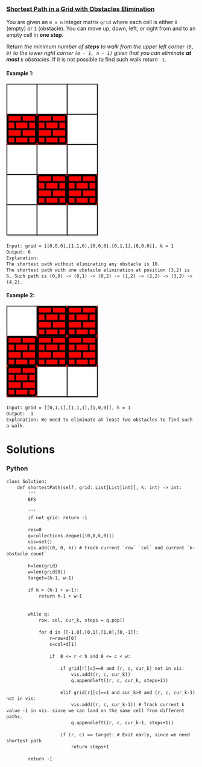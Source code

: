 ### [Shortest Path in a Grid with Obstacles Elimination](https://leetcode.com/problems/shortest-path-in-a-grid-with-obstacles-elimination/) <br>

You are given an `m x n` integer matrix `grid` where each cell is either `0` (empty) or `1` (obstacle). You can move up, down, left, or right from and to an empty cell in **one step**.

Return *the minimum number of ***steps*** to walk from the upper left corner `(0, 0)` to the lower right corner `(m - 1, n - 1)` given that you can eliminate ***at most*** `k` obstacles*. If it is not possible to find such walk return `-1`.


#### Example 1:
<img src="../../../../images/1293short1-grid.jpg">

```
Input: grid = [[0,0,0],[1,1,0],[0,0,0],[0,1,1],[0,0,0]], k = 1
Output: 6
Explanation: 
The shortest path without eliminating any obstacle is 10.
The shortest path with one obstacle elimination at position (3,2) is 6. Such path is (0,0) -> (0,1) -> (0,2) -> (1,2) -> (2,2) -> (3,2) -> (4,2).

```

#### Example 2:
<img src="../../../../images/1293short2-grid.jpg">

```
Input: grid = [[0,1,1],[1,1,1],[1,0,0]], k = 1
Output: -1
Explanation: We need to eliminate at least two obstacles to find such a walk.

```


# Solutions

### Python
```
class Solution:
    def shortestPath(self, grid: List[List[int]], k: int) -> int:
        '''
        BFS
        
        '''
        if not grid: return -1
        
        res=0
        q=collections.deque([(0,0,k,0)])
        vis=set()
        vis.add((0, 0, k)) # track current `row` `col` and current `k-obstacle count`
        
        h=len(grid)
        w=len(grid[0])
        target=(h-1, w-1)
        
        if k > (h-1 + w-1):
            return h-1 + w-1
        
        
        while q:
            row, col, cur_k, steps = q.pop()
            
            for d in [[-1,0],[0,1],[1,0],[0,-1]]:
                r=row+d[0]
                c=col+d[1]
                
                if  0 <= r < h and 0 <= c < w:
                    
                    if grid[r][c]==0 and (r, c, cur_k) not in vis:
                        vis.add((r, c, cur_k))
                        q.appendleft((r, c, cur_k, steps+1))
                        
                    elif grid[r][c]==1 and cur_k>0 and (r, c, cur_k-1) not in vis:
                        vis.add((r, c, cur_k-1)) # Track current k value -1 in vis. since we can land on the same cell from different paths.
                        q.appendleft((r, c, cur_k-1, steps+1))
                        
                    if (r, c) == target: # Exit early, since we need shortest path
                        return steps+1
        
        return -1

```
